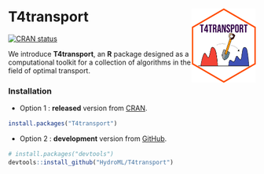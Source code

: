 
<!-- README.md is generated from README.Rmd. Please edit that file -->

# T4transport <a href='https://www.kisungyou.com/T4transport/'><img src='man/figures/logo.png' align="right" width="130" /></a>

<!-- badges: start -->

[![CRAN
status](https://www.r-pkg.org/badges/version/T4transport)](https://CRAN.R-project.org/package=T4transport)
<!-- badges: end -->

We introduce **T4transport**, an **R** package designed as a
computational toolkit for a collection of algorithms in the field of
optimal transport.

### Installation

- Option 1 : **released** version from
  [CRAN](https://CRAN.R-project.org).

``` r
install.packages("T4transport")
```

- Option 2 : **development** version from [GitHub](https://github.com/).

``` r
# install.packages("devtools")
devtools::install_github("HydroML/T4transport")
```
